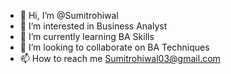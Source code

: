 - 👋 Hi, I’m @Sumitrohiwal
- 👀 I’m interested in Business Analyst
- 🌱 I’m currently learning BA Skills
- 💞️ I’m looking to collaborate on BA Techniques
- 📫 How to reach me Sumitrohiwal03@gmail.com

<!---
Sumitrohiwal/Sumitrohiwal is a ✨ special ✨ repository because its `README.md` (this file) appears on your GitHub profile.
You can click the Preview link to take a look at your changes.
--->
